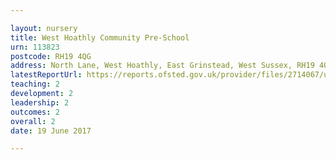 ```yaml
---

layout: nursery
title: West Hoathly Community Pre-School
urn: 113823
postcode: RH19 4QG
address: North Lane, West Hoathly, East Grinstead, West Sussex, RH19 4QG
latestReportUrl: https://reports.ofsted.gov.uk/provider/files/2714067/urn/113823.pdf
teaching: 2
development: 2
leadership: 2
outcomes: 2
overall: 2
date: 19 June 2017

---
```

